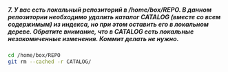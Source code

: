 ##### 7. У вас есть локальный репозиторий  в /home/box/REPO. В данном репозитории необходимо удалить каталог CATALOG (вместе со всем содержимым) из индекса, но при этом оставить его в локальном дереве. Обратите внимание, что в CATALOG есть локальные незакомиченные изменения. Коммит делать не нужно.
```bash
cd /home/box/REPO
git rm --cached -r CATALOG/
```
